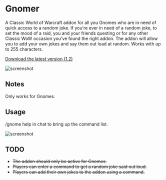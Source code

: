 # Gnomer
A Classic World of Warcraft addon for all you Gnomes who are in need of quick access to a random joke. If you're ever in need of a random joke, to set the mood of a raid, you and your friends questing or for any other Classic WoW occasion you've found the right addon. The addon will allow you to add your own jokes and say them out load at random. Works with up to 255 characters.

[Download the latest version (1.2)](https://github.com/SnaBe/Gnomer/releases/download/v1.2/Gnomer-v1.2.zip)

![screenshot](https://i.imgur.com/vDlF1Wf.jpg)

## Notes
Only works for Gnomes.

## Usage
/gnome help in chat to bring up the command list.

![screenshot](https://i.imgur.com/FvzVqG0.jpg)

## TODO
* ~~The addon should only be active for Gnomes.~~
* ~~Players can enter a command to get a random joke said out loud.~~
* ~~Players can add their own jokes to the addon using a command.~~
